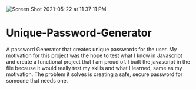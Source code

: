 ![Screen Shot 2021-05-22 at 11 37 11 PM](https://user-images.githubusercontent.com/78561316/119250696-ba2c9e80-bb56-11eb-84fd-d05949127611.png)

# Unique-Password-Generator
A password Generator that creates unique passwords for the user.
My motivation for this project was the hope to test what I know in Javascript and create a functional project that I am proud of.
I built the javascript in the file because it would really test my skills and what I learned, same as my motivation.
The problem it solves is creating a safe, secure password for someone that needs one.


